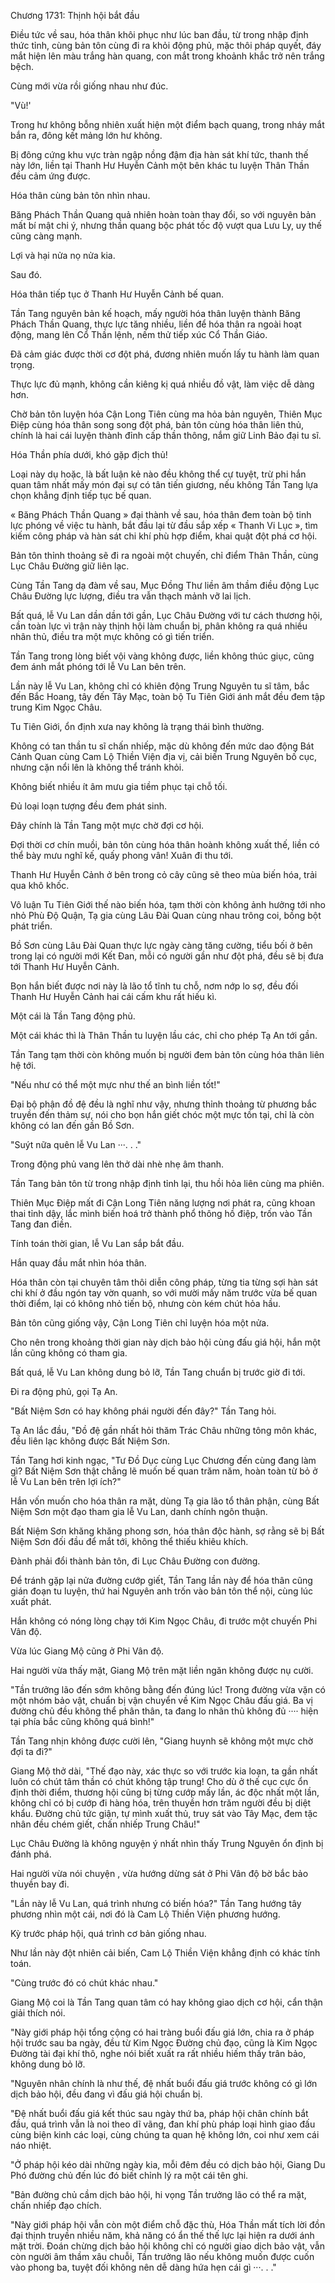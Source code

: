 




Chương 1731: Thịnh hội bắt đầu


Điều tức về sau, hóa thân khôi phục như lúc ban đầu, từ trong nhập định thức tỉnh, cùng bản tôn cùng đi ra khỏi động phủ, mặc thôi pháp quyết, đáy mắt hiện lên màu trắng hàn quang, con mắt trong khoảnh khắc trở nên trắng bệch.

Cùng mới vừa rồi giống nhau như đúc.

"Vù!'

Trong hư không bỗng nhiên xuất hiện một điểm bạch quang, trong nháy mắt bắn ra, đông kết mảng lớn hư không.

Bị đông cứng khu vực tràn ngập nồng đậm địa hàn sát khí tức, thanh thế này lớn, liền tại Thanh Hư Huyễn Cảnh một bên khác tu luyện Thân Thần đều cảm ứng được.

Hóa thân cùng bản tôn nhìn nhau.

Băng Phách Thần Quang quả nhiên hoàn toàn thay đổi, so với nguyên bản mất bí mật chi ý, nhưng thần quang bộc phát tốc độ vượt qua Lưu Ly, uy thế cũng càng mạnh.

Lợi và hại nửa nọ nửa kia.

Sau đó.

Hóa thân tiếp tục ở Thanh Hư Huyễn Cảnh bế quan.

Tần Tang nguyên bản kế hoạch, mấy người hóa thân luyện thành Băng Phách Thần Quang, thực lực tăng nhiều, liền để hóa thân ra ngoài hoạt động, mang lên Cổ Thần lệnh, nếm thử tiếp xúc Cổ Thần Giáo.

Đã cảm giác được thời cơ đột phá, đương nhiên muốn lấy tu hành làm quan trọng.

Thực lực đủ mạnh, không cần kiêng kị quá nhiều đồ vật, làm việc dễ dàng hơn.

Chờ bản tôn luyện hóa Cận Long Tiên cùng ma hỏa bản nguyên, Thiên Mục Điệp cùng hóa thân song song đột phá, bản tôn cùng hóa thân liên thủ, chính là hai cái luyện thành đỉnh cấp thần thông, nắm giữ Linh Bảo đại tu sĩ.

Hóa Thần phía dưới, khó gặp địch thủ!

Loại này dụ hoặc, là bất luận kẻ nào đều không thể cự tuyệt, trừ phi hắn quan tâm nhất mấy món đại sự có tân tiến giương, nếu không Tần Tang lựa chọn khẳng định tiếp tục bế quan.

« Băng Phách Thần Quang » đại thành về sau, hóa thân đem toàn bộ tinh lực phóng về việc tu hành, bắt đầu lại từ đầu sắp xếp « Thanh Vi Lục », tìm kiếm công pháp và hàn sát chi khí phù hợp điểm, khai quật đột phá cơ hội.

Bản tôn thỉnh thoảng sẽ đi ra ngoài một chuyến, chỉ điểm Thân Thần, cùng Lục Châu Đường giữ liên lạc.

Cùng Tần Tang dạ đàm về sau, Mục Đồng Thư liền âm thầm điều động Lục Châu Đường lực lượng, điều tra vẫn thạch mảnh vỡ lai lịch.

Bất quá, lễ Vu Lan dần dần tới gần, Lục Châu Đường với tư cách thương hội, cần toàn lực vì trận này thịnh hội làm chuẩn bị, phân không ra quá nhiều nhân thủ, điều tra một mực không có gì tiến triển.

Tần Tang trong lòng biết vội vàng không được, liền không thúc giục, cũng đem ánh mắt phóng tới lễ Vu Lan bên trên.

Lần này lễ Vu Lan, không chỉ có khiên động Trung Nguyên tu sĩ tâm, bắc đến Bắc Hoang, tây đến Tây Mạc, toàn bộ Tu Tiên Giới ánh mắt đều đem tập trung Kim Ngọc Châu.

Tu Tiên Giới, ổn định xưa nay không là trạng thái bình thường.

Không có tan thần tu sĩ chấn nhiếp, mặc dù không đến mức dao động Bát Cảnh Quan cùng Cam Lộ Thiền Viện địa vị, cải biến Trung Nguyên bố cục, nhưng cặn nổi lên là không thể tránh khỏi.

Không biết nhiều ít âm mưu gia tiềm phục tại chỗ tối.

Đủ loại loạn tượng đều đem phát sinh.

Đây chính là Tần Tang một mực chờ đợi cơ hội.

Đợi thời cơ chín muồi, bản tôn cùng hóa thân hoành không xuất thế, liền có thể bày mưu nghĩ kế, quấy phong vân! Xuân đi thu tới.

Thanh Hư Huyễn Cảnh ở bên trong cỏ cây cũng sẽ theo mùa biến hóa, trải qua khô khốc.

Vô luận Tu Tiên Giới thế nào biến hóa, tạm thời còn không ảnh hưởng tới nho nhỏ Phù Độ Quận, Tạ gia cùng Lâu Đài Quan cùng nhau trông coi, bồng bột phát triển.

Bồ Sơn cùng Lâu Đài Quan thực lực ngày càng tăng cường, tiểu bối ở bên trong lại có người mới Kết Đan, mỗi có người gần như đột phá, đều sẽ bị đưa tới Thanh Hư Huyễn Cảnh.

Bọn hắn biết được nơi này là lão tổ tĩnh tu chỗ, nơm nớp lo sợ, đều đối Thanh Hư Huyễn Cảnh hai cái cấm khu rất hiếu kì.

Một cái là Tần Tang động phủ.

Một cái khác thì là Thân Thần tu luyện lầu các, chỉ cho phép Tạ An tới gần.

Tần Tang tạm thời còn không muốn bị người đem bản tôn cùng hóa thân liên hệ tới.

"Nếu như có thể một mực như thế an bình liền tốt!"

Đại bộ phận đồ đệ đều là nghĩ như vậy, nhưng thỉnh thoảng từ phương bắc truyền đến thảm sự, nói cho bọn hắn giết chóc một mực tồn tại, chỉ là còn không có lan đến gần Bồ Sơn.

"Suýt nữa quên lễ Vu Lan ···. . ."

Trong động phủ vang lên thở dài nhè nhẹ âm thanh.

Tần Tang bản tôn từ trong nhập định tỉnh lại, thu hồi hỏa liên cùng ma phiên.

Thiên Mục Điệp mất đi Cận Long Tiên năng lượng nơi phát ra, cũng khoan thai tỉnh dậy, lắc mình biến hoá trở thành phổ thông hồ điệp, trốn vào Tần Tang đan điền.

Tính toán thời gian, lễ Vu Lan sắp bắt đầu.

Hắn quay đầu mắt nhìn hóa thân.

Hóa thân còn tại chuyên tâm thôi diễn công pháp, từng tia từng sợi hàn sát chi khí ở đầu ngón tay vờn quanh, so với mười mấy năm trước vừa bế quan thời điểm, lại có không nhỏ tiến bộ, nhưng còn kém chút hỏa hầu.

Bản tôn cũng giống vậy, Cận Long Tiên chỉ luyện hóa một nửa.

Cho nên trong khoảng thời gian này dịch bảo hội cùng đấu giá hội, hắn một lần cũng không có tham gia.

Bất quá, lễ Vu Lan không dung bỏ lỡ, Tần Tang chuẩn bị trước giờ đi tới.

Đi ra động phủ, gọi Tạ An.

"Bất Niệm Sơn có hay không phái người đến đây?" Tần Tang hỏi.

Tạ An lắc đầu, "Đồ đệ gần nhất hỏi thăm Trác Châu những tông môn khác, đều liên lạc không được Bất Niệm Sơn.

Tần Tang hơi kinh ngạc, "Tư Đồ Dục cùng Lục Chương đến cùng đang làm gì? Bất Niệm Sơn thật chẳng lẽ muốn bế quan trăm năm, hoàn toàn từ bỏ ở lễ Vu Lan bên trên lợi ích?"

Hắn vốn muốn cho hóa thân ra mặt, dùng Tạ gia lão tổ thân phận, cùng Bất Niệm Sơn một đạo tham gia lễ Vu Lan, danh chính ngôn thuận.

Bất Niệm Sơn khăng khăng phong sơn, hóa thân độc hành, sợ rằng sẽ bị Bất Niệm Sơn đối đầu để mắt tới, không thể thiếu khiêu khích.

Đành phải đổi thành bản tôn, đi Lục Châu Đường con đường.

Để tránh gặp lại nửa đường cướp giết, Tần Tang lần này để hóa thân cũng gián đoạn tu luyện, thứ hai Nguyên anh trốn vào bản tôn thể nội, cùng lúc xuất phát.

Hắn không có nóng lòng chạy tới Kim Ngọc Châu, đi trước một chuyến Phi Vân độ.

Vừa lúc Giang Mộ cũng ở Phi Vân độ.

Hai người vừa thấy mặt, Giang Mộ trên mặt liền ngăn không được nụ cười.

"Tần trưởng lão đến sớm không bằng đến đúng lúc! Trong đường vừa vặn có một nhóm bảo vật, chuẩn bị vận chuyển về Kim Ngọc Châu đấu giá. Ba vị đường chủ đều không thể phân thân, ta đang lo nhân thủ không đủ ···· hiện tại phía bắc cũng không quá bình!"

Tần Tang nhịn không được cười lên, "Giang huynh sẽ không một mực chờ đợi ta đi?"

Giang Mộ thở dài, "Thế đạo này, xác thực so với trước kia loạn, ta gần nhất luôn có chút tâm thần có chút không tập trung! Cho dù ở thế cục cực ổn định thời điểm, thương hội cũng bị từng cướp mấy lần, ác độc nhất một lần, không chỉ có bị cướp đi hàng hóa, trên thuyền hơn trăm người đều bị diệt khẩu. Đường chủ tức giận, tự mình xuất thủ, truy sát vào Tây Mạc, đem tặc nhân đều chém giết, chấn nhiếp Trung Châu!"

Lục Châu Đường là không nguyện ý nhất nhìn thấy Trung Nguyên ổn định bị đánh phá.

Hai người vừa nói chuyện , vừa hướng dừng sát ở Phi Vân độ bờ bắc bảo thuyền bay đi.

"Lần này lễ Vu Lan, quá trình nhưng có biến hóa?" Tần Tang hướng tây phương nhìn một cái, nơi đó là Cam Lộ Thiền Viện phương hướng.

Kỳ trước pháp hội, quá trình cơ bản giống nhau.

Như lần này đột nhiên cải biến, Cam Lộ Thiền Viện khẳng định có khác tính toán.

"Cùng trước đó có chút khác nhau."

Giang Mộ coi là Tần Tang quan tâm có hay không giao dịch cơ hội, cẩn thận giải thích nói.

"Này giới pháp hội tổng cộng có hai tràng buổi đấu giá lớn, chia ra ở pháp hội trước sau ba ngày, đều từ Kim Ngọc Đường chủ đạo, cũng là Kim Ngọc Đường tài đại khí thô, nghe nói biết xuất ra rất nhiều hiếm thấy trân bảo, không dung bỏ lỡ.

"Nguyên nhân chính là như thế, đệ nhất buổi đấu giá trước không có gì lớn dịch bảo hội, đều đang vì đấu giá hội chuẩn bị.

"Đệ nhất buổi đấu giá kết thúc sau ngày thứ ba, pháp hội chân chính bắt đầu, quá trình vẫn là noi theo dĩ vãng, đan khí phù pháp loại hình giao đấu cùng biện kinh các loại, cùng chúng ta quan hệ không lớn, coi như xem cái náo nhiệt.

"Ở pháp hội kéo dài những ngày kia, mỗi đêm đều có dịch bảo hội, Giang Du Phó đường chủ đến lúc đó biết chỉnh lý ra một cái tên ghi.

"Bản đường chủ cầm dịch bảo hội, hi vọng Tần trưởng lão có thể ra mặt, chấn nhiếp đạo chích.

"Này giới pháp hội vẫn còn một điểm chỗ đặc thù, Hóa Thần mất tích lời đồn đại thịnh truyền nhiều năm, khả năng có ẩn thế thế lực lại hiện ra dưới ánh mặt trời. Đoán chừng dịch bảo hội không chỉ có người giao dịch bảo vật, vẫn còn người âm thầm xâu chuỗi, Tần trưởng lão nếu không muốn được cuốn vào phong ba, tuyệt đối không nên dễ dàng hứa hẹn cái gì ···. . ."




